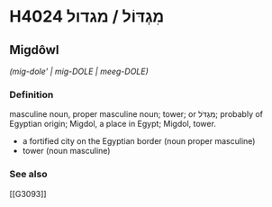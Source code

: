 # H4024 מִגְדּוֹל / מגדול

## Migdôwl

_(mig-dole' | miɡ-DOLE | meeɡ-DOLE)_

### Definition

masculine noun, proper masculine noun; tower; or מִגְדֹּל; probably of Egyptian origin; Migdol, a place in Egypt; Migdol, tower.

- a fortified city on the Egyptian border (noun proper masculine)
- tower (noun masculine)
### See also

[[G3093]]

